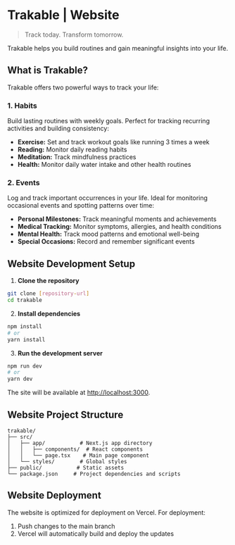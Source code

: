 # Trakable | Website

> Track today. Transform tomorrow.

Trakable helps you build routines and gain meaningful insights into your life.

## What is Trakable?

Trakable offers two powerful ways to track your life:

### 1. Habits

Build lasting routines with weekly goals. Perfect for tracking recurring activities and building consistency:

- **Exercise:** Set and track workout goals like running 3 times a week
- **Reading:** Monitor daily reading habits
- **Meditation:** Track mindfulness practices
- **Health:** Monitor daily water intake and other health routines

### 2. Events

Log and track important occurrences in your life. Ideal for monitoring occasional events and spotting patterns over time:

- **Personal Milestones:** Track meaningful moments and achievements
- **Medical Tracking:** Monitor symptoms, allergies, and health conditions
- **Mental Health:** Track mood patterns and emotional well-being
- **Special Occasions:** Record and remember significant events

## Website Development Setup

1. **Clone the repository**

```bash
git clone [repository-url]
cd trakable
```

2. **Install dependencies**

```bash
npm install
# or
yarn install
```

3. **Run the development server**

```bash
npm run dev
# or
yarn dev
```

The site will be available at [http://localhost:3000](http://localhost:3000).

## Website Project Structure

```
trakable/
├── src/
│   ├── app/           # Next.js app directory
│   │   ├── components/  # React components
│   │   └── page.tsx    # Main page component
│   └── styles/        # Global styles
├── public/           # Static assets
└── package.json     # Project dependencies and scripts
```

## Website Deployment

The website is optimized for deployment on Vercel. For deployment:

1. Push changes to the main branch
2. Vercel will automatically build and deploy the updates
